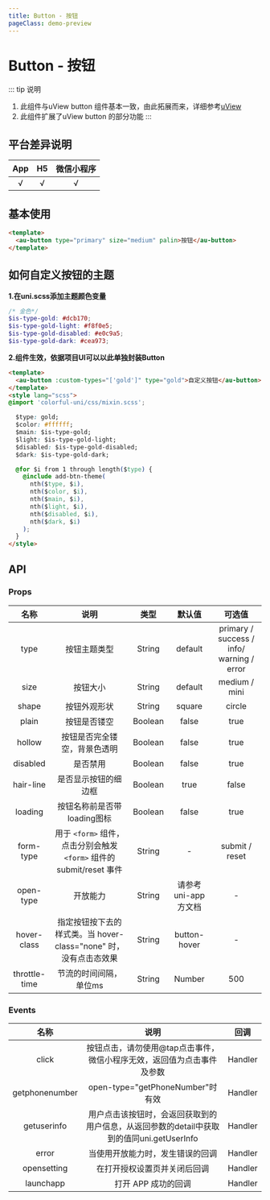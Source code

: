 ```yaml
---
title: Button - 按钮
pageClass: demo-preview
---
```


<DemoPreview url="pages/components/button"/>

# Button - 按钮

::: tip 说明
1. 此组件与uView button 组件基本一致，由此拓展而来，详细参考[uView](https://www.uviewui.com/components/button.html)
2. 此组件扩展了uView button 的部分功能
:::

## 平台差异说明
|  App  |  H5   | 微信小程序 |
| :---: | :---: | :--------: |
|   √   |   √   |     √      |

## 基本使用

```html
<template>
  <au-button type="primary" size="medium" palin>按钮</au-button>
</template>
```

## 如何自定义按钮的主题

**1.在uni.scss添加主题颜色变量**

```scss
/* 金色*/
$is-type-gold: #dcb170;
$is-type-gold-light: #f8f0e5;
$is-type-gold-disabled: #e0c9a5;
$is-type-gold-dark: #cea973;
```
**2.组件生效，依据项目UI可以以此单独封装Button**
```html
<template>
  <au-button :custom-types="['gold']" type="gold">自定义按钮</au-button>
</template>
<style lang="scss">
@import 'colorful-uni/css/mixin.scss';

  $type: gold;
  $color: #ffffff;
  $main: $is-type-gold;
  $light: $is-type-gold-light;
  $disabled: $is-type-gold-disabled;
  $dark: $is-type-gold-dark;

  @for $i from 1 through length($type) {
    @include add-btn-theme(
      nth($type, $i),
      nth($color, $i),
      nth($main, $i),
      nth($light, $i),
      nth($disabled, $i),
      nth($dark, $i)
    );
  }
</style>
```

## API
### Props
| 名称 | 说明 | 类型 | 默认值 | 可选值 |
| :--: | :--: | :--: | :--: | :--: |
| type | 按钮主题类型 |	String |	default | primary / success / info/ warning / error |
| size | 按钮大小|	String |	default | medium / mini |
| shape |	按钮外观形状 |	String |	square |	circle |
| plain |	按钮是否镂空 |	Boolean|	false|	true|
| hollow | 按钮是否完全镂空，背景色透明 |	Boolean |	false |	true|
| disabled | 是否禁用|	Boolean |	false|	true |
| hair-line |	是否显示按钮的细边框 |	Boolean|	true|	false |
| loading |	按钮名称前是否带loading图标 |	Boolean	|false|	true|	App-nvue 平台，在 ios 上为雪花，Android上为圆圈|
| form-type |	用于 `<form>` 组件，点击分别会触发 `<form>` 组件的 submit/reset 事件|	String|	- |	submit / reset|
| open-type |	开放能力|	String|	请参考uni-app方文档 |	- |
| hover-class |	指定按钮按下去的样式类。当 hover-class="none" 时，没有点击态效果|	String|	button-hover |	- | 
| throttle-time |	节流的时间间隔，单位ms	| String | Number |	500	| - |

### Events
| 名称 | 说明 | 回调 |
| :--: | :--: | :--: |
| click |	按钮点击，请勿使用@tap点击事件，微信小程序无效，返回值为点击事件及参数| 	Handler	|	
| getphonenumber |	open-type="getPhoneNumber"时有效| 	Handler	|		
| getuserinfo |	用户点击该按钮时，会返回获取到的用户信息，从返回参数的detail中获取到的值同uni.getUserInfo	| Handler|		
| error |	当使用开放能力时，发生错误的回调	| Handler		|		
| opensetting |	在打开授权设置页并关闭后回调| 	Handler		|		
| launchapp |	打开 APP 成功的回调	| Handler	|
